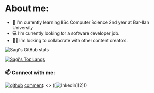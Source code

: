 
# About me:

- :blue_book: I’m currently learning BSc Computer Science 2nd year at Bar-Ilan University
- :computer: I’m currently looking for a software developer job.
- :raising_hand_man: I’m looking to collaborate with other content creators.


![Sagi's GitHub stats](https://github-readme-stats.vercel.app/api?username=Sagi1500&show_icons=true&theme=dracula)

[![Sagi's Top Langs](https://github-readme-stats.vercel.app/api/top-langs/?username=Sagi1500&layout=compact)](https://github.com/Sagi1500/github-readme-stats)


### 📫 Connect with me:
[![github](https://cloud.githubusercontent.com/assets/17016297/18839843/0e06a67a-83d2-11e6-993a-b35a182500e0.png)][1]
[comment]: <> ([![linkedin](https://cloud.githubusercontent.com/assets/17016297/18839848/0fc7e74e-83d2-11e6-8c6a-277fc9d6e067.png)][2]))

[1]: https://github.com/Sagi1500
[comment]: <> ([2]: https://www.linkedin.com/in/osherelhadad)

